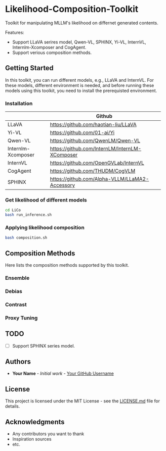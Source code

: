 # Likelihood-Composition-Toolkit
Toolkit for manipulating MLLM's likelihood on differnet generated contents.

Features:

- Support LLaVA serires model, Qwen-VL, SPHINX, Yi-VL, InternVL, Internlm-Xcomposer and CogAgent.
- Support verious composition methods.

## Getting Started

In this toolkit, you can run different models, e.g., LLaVA and InternVL. For these models, different environment is needed, and before running these models using this toolkit, you need to install the prerequisted environment. 

### Installation

|  | Github |
|-------|-------|
| LLaVA | https://github.com/haotian-liu/LLaVA |
| Yi-VL | https://github.com/01-ai/Yi |
| Qwen-VL | https://github.com/QwenLM/Qwen-VL |
| Internlm-Xcomposer | https://github.com/InternLM/InternLM-XComposer |
| InternVL | https://github.com/OpenGVLab/InternVL |
| CogAgent | https://github.com/THUDM/CogVLM |
| SPHINX | https://github.com/Alpha-VLLM/LLaMA2-Accessory |

### Get likelihood of different models

```sh
cd LiCo
bash run_inference.sh
```

### Applying likelihood composition

```sh
bash composition.sh
```

## Composition Methods

Here lists the composition methods supported by this toolkit.

### Ensemble

### Debias

### Contrast

### Proxy Tuning

## TODO

- [ ] Support SPHINX series model.

## Authors

- **Your Name** - *Initial work* - [Your GitHub Username](https://github.com/yourusername)

## License

This project is licensed under the MIT License - see the [LICENSE.md](LICENSE.md) file for details.

## Acknowledgments

- Any contributors you want to thank
- Inspiration sources
- etc.
